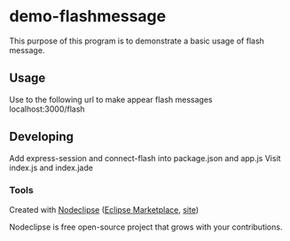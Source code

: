 

# demo-flashmessage
This purpose of this program is to demonstrate a basic usage of flash message. 


## Usage
Use to the following url to make appear flash messages
localhost:3000/flash



## Developing
Add express-session and connect-flash into package.json and app.js
Visit index.js and index.jade 

### Tools

Created with [Nodeclipse](https://github.com/Nodeclipse/nodeclipse-1)
 ([Eclipse Marketplace](http://marketplace.eclipse.org/content/nodeclipse), [site](http://www.nodeclipse.org))   

Nodeclipse is free open-source project that grows with your contributions.
